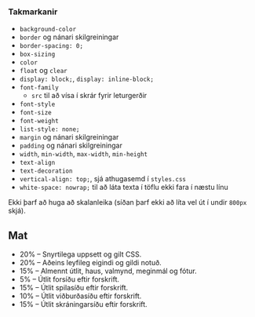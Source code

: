 
### Takmarkanir

- `background-color`
- `border` og nánari skilgreiningar
- `border-spacing: 0;`
- `box-sizing`
- `color`
- `float` og `clear`
- `display: block;`, `display: inline-block;`
- `font-family`
  - `src` til að vísa í skrár fyrir leturgerðir
- `font-style`
- `font-size`
- `font-weight`
- `list-style: none;`
- `margin` og nánari skilgreiningar
- `padding` og nánari skilgreiningar
- `width`, `min-width`, `max-width`, `min-height`
- `text-align`
- `text-decoration`
- `vertical-align: top;`, sjá athugasemd í `styles.css`
- `white-space: nowrap;` til að láta texta í töflu ekki fara í næstu línu


Ekki þarf að huga að skalanleika (síðan þarf ekki að líta vel út í undir `800px` skjá).

## Mat

- 20% – Snyrtilega uppsett og gilt CSS.
- 20% – Aðeins leyfileg eigindi og gildi notuð.
- 15% – Almennt útlit, haus, valmynd, meginmál og fótur.
- 5% – Útlit forsíðu eftir forskrift.
- 15% – Útlit spilasíðu eftir forskrift.
- 10% – Útlit viðburðasíðu eftir forskrift.
- 15% – Útlit skráningarsíðu eftir forskrift.
